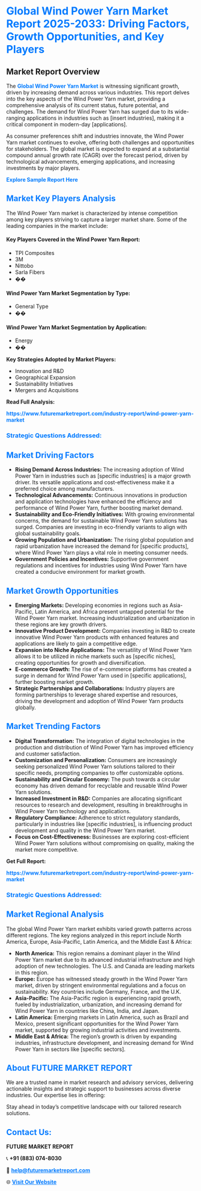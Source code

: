 <h1 style="color: #007BFF;">Global Wind Power Yarn Market Report 2025-2033: Driving Factors, Growth Opportunities, and Key Players</h1>

<section id="overview">
<h2>Market Report Overview</h2>
<p>The <a href="https://www.futuremarketreport.com/industry-report/wind-power-yarn-market" style="color: #007BFF; text-decoration: none;"><strong>Global Wind Power Yarn Market</strong></a> is witnessing significant growth, driven by increasing demand across various industries. This report delves into the key aspects of the Wind Power Yarn market, providing a comprehensive analysis of its current status, future potential, and challenges. The demand for Wind Power Yarn has surged due to its wide-ranging applications in industries such as [insert industries], making it a critical component in modern-day [applications].</p>
<p>As consumer preferences shift and industries innovate, the Wind Power Yarn market continues to evolve, offering both challenges and opportunities for stakeholders. The global market is expected to expand at a substantial compound annual growth rate (CAGR) over the forecast period, driven by technological advancements, emerging applications, and increasing investments by major players.</p>
</section>

<section id="overview">
<p><a href="https://www.futuremarketreport.com/request-sample/reportId=118615" style="color: #007BFF; text-decoration: none;"><strong>Explore Sample Report Here</strong></a></p>
</section>

<section id="key-players">
<h2 style="color: #007BFF;">Market Key Players Analysis</h2>
<p>The Wind Power Yarn market is characterized by intense competition among key players striving to capture a larger market share. Some of the leading companies in the market include:</p>
<h4>Key Players Covered in the Wind Power Yarn Report:</h4>
<ul><li>TPI Composites</li><li>3M</li><li>Nittobo</li><li>Sarla Fibers</li><li>��</li></ul>
<h4>Wind Power Yarn Market Segmentation by Type:</h4>
<ul><li>General Type</li><li>��</li></ul>

<h4>Wind Power Yarn Market Segmentation by Application:</h4>
<ul><li>Energy</li><li>��</li></ul>
<p><strong>Key Strategies Adopted by Market Players:</strong></p>
<ul>
<li>Innovation and R&D</li>
<li>Geographical Expansion</li>
<li>Sustainability Initiatives</li>
<li>Mergers and Acquisitions</li>
</ul>
</section>

<section>
<p><strong>Read Full Analysis: </strong></p><a href="https://www.futuremarketreport.com/industry-report/wind-power-yarn-market" style="color: #007BFF; text-decoration: none;"><strong>https://www.futuremarketreport.com/industry-report/wind-power-yarn-market</strong></a>
<h3 style="color: #007BFF;">Strategic Questions Addressed:</h3>
</section>

<section id="driving-factors">
<h2 style="color: #007BFF;">Market Driving Factors</h2>
<ul>
<li><strong>Rising Demand Across Industries:</strong> The increasing adoption of Wind Power Yarn in industries such as [specific industries] is a major growth driver. Its versatile applications and cost-effectiveness make it a preferred choice among manufacturers.</li>
<li><strong>Technological Advancements:</strong> Continuous innovations in production and application technologies have enhanced the efficiency and performance of Wind Power Yarn, further boosting market demand.</li>
<li><strong>Sustainability and Eco-Friendly Initiatives:</strong> With growing environmental concerns, the demand for sustainable Wind Power Yarn solutions has surged. Companies are investing in eco-friendly variants to align with global sustainability goals.</li>
<li><strong>Growing Population and Urbanization:</strong> The rising global population and rapid urbanization have increased the demand for [specific products], where Wind Power Yarn plays a vital role in meeting consumer needs.</li>
<li><strong>Government Policies and Incentives:</strong> Supportive government regulations and incentives for industries using Wind Power Yarn have created a conducive environment for market growth.</li>
</ul>
</section>

<section id="growth-opportunities">
<h2 style="color: #007BFF;">Market Growth Opportunities</h2>
<ul>
<li><strong>Emerging Markets:</strong> Developing economies in regions such as Asia-Pacific, Latin America, and Africa present untapped potential for the Wind Power Yarn market. Increasing industrialization and urbanization in these regions are key growth drivers.</li>
<li><strong>Innovative Product Development:</strong> Companies investing in R&D to create innovative Wind Power Yarn products with enhanced features and applications are likely to gain a competitive edge.</li>
<li><strong>Expansion into Niche Applications:</strong> The versatility of Wind Power Yarn allows it to be utilized in niche markets such as [specific niches], creating opportunities for growth and diversification.</li>
<li><strong>E-commerce Growth:</strong> The rise of e-commerce platforms has created a surge in demand for Wind Power Yarn used in [specific applications], further boosting market growth.</li>
<li><strong>Strategic Partnerships and Collaborations:</strong> Industry players are forming partnerships to leverage shared expertise and resources, driving the development and adoption of Wind Power Yarn products globally.</li>
</ul>
</section>

<section id="trending-factors">
<h2 style="color: #007BFF;">Market Trending Factors</h2>
<ul>
<li><strong>Digital Transformation:</strong> The integration of digital technologies in the production and distribution of Wind Power Yarn has improved efficiency and customer satisfaction.</li>
<li><strong>Customization and Personalization:</strong> Consumers are increasingly seeking personalized Wind Power Yarn solutions tailored to their specific needs, prompting companies to offer customizable options.</li>
<li><strong>Sustainability and Circular Economy:</strong> The push towards a circular economy has driven demand for recyclable and reusable Wind Power Yarn solutions.</li>
<li><strong>Increased Investment in R&D:</strong> Companies are allocating significant resources to research and development, resulting in breakthroughs in Wind Power Yarn technology and applications.</li>
<li><strong>Regulatory Compliance:</strong> Adherence to strict regulatory standards, particularly in industries like [specific industries], is influencing product development and quality in the Wind Power Yarn market.</li>
<li><strong>Focus on Cost-Effectiveness:</strong> Businesses are exploring cost-efficient Wind Power Yarn solutions without compromising on quality, making the market more competitive.</li>
</ul>
</section>

<section>
<p><strong>Get Full Report: </strong></p><a href="https://www.futuremarketreport.com/industry-report/wind-power-yarn-market" style="color: #007BFF; text-decoration: none;"><strong>https://www.futuremarketreport.com/industry-report/wind-power-yarn-market</strong></a>
<h3 style="color: #007BFF;">Strategic Questions Addressed:</h3>
</section>


<section id="regional-analysis">
<h2 style="color: #007BFF;">Market Regional Analysis</h2>
<p>The global Wind Power Yarn market exhibits varied growth patterns across different regions. The key regions analyzed in this report include North America, Europe, Asia-Pacific, Latin America, and the Middle East & Africa:</p>
<ul>
<li><strong>North America:</strong> This region remains a dominant player in the Wind Power Yarn market due to its advanced industrial infrastructure and high adoption of new technologies. The U.S. and Canada are leading markets in this region.</li>
<li><strong>Europe:</strong> Europe has witnessed steady growth in the Wind Power Yarn market, driven by stringent environmental regulations and a focus on sustainability. Key countries include Germany, France, and the U.K.</li>
<li><strong>Asia-Pacific:</strong> The Asia-Pacific region is experiencing rapid growth, fueled by industrialization, urbanization, and increasing demand for Wind Power Yarn in countries like China, India, and Japan.</li>
<li><strong>Latin America:</strong> Emerging markets in Latin America, such as Brazil and Mexico, present significant opportunities for the Wind Power Yarn market, supported by growing industrial activities and investments.</li>
<li><strong>Middle East & Africa:</strong> The region’s growth is driven by expanding industries, infrastructure development, and increasing demand for Wind Power Yarn in sectors like [specific sectors].</li>
</ul>
</section>

<footer>
<h2 style="color: #007BFF;">About FUTURE MARKET REPORT</h2>
<p>We are a trusted name in market research and advisory services, delivering actionable insights and strategic support to businesses across diverse industries. Our expertise lies in offering:</p>

<p>Stay ahead in today’s competitive landscape with our tailored research solutions.</p>

<h2 style="color: #007BFF;">Contact Us:</h2>
<p><strong>FUTURE MARKET REPORT</strong></p>
<p>📞 <strong>+91 (883) 074-8030</strong></p>
<p>📧 <strong><a href="mailto:help@futuremarketreport.com" style="color: #007BFF;">help@futuremarketreport.com</a></strong></p>
<p>🌐 <strong><a href="https://www.futuremarketreport.com/" style="color: #007BFF;">Visit Our Website</a></strong></p>
</footer>